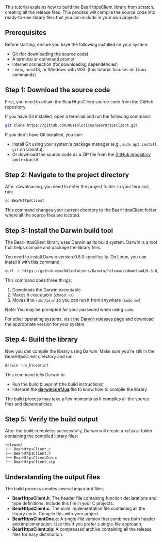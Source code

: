 This tutorial explains how to build the BearHttpsClient library from scratch, creating all the release files. This process will compile the source code into ready-to-use library files that you can include in your own projects.

## Prerequisites

Before starting, ensure you have the following installed on your system:
- Git (for downloading the source code)
- A terminal or command prompt
- Internet connection (for downloading dependencies)
- Linux, macOS, or Windows with WSL (this tutorial focuses on Linux commands)

## Step 1: Download the source code

First, you need to obtain the BearHttpsClient source code from the GitHub repository.

If you have Git installed, open a terminal and run the following command:
```bash
git clone https://github.com/OUIsolutions/BearHttpsClient.git
```

If you don't have Git installed, you can:
- Install Git using your system's package manager (e.g., `sudo apt install git` on Ubuntu)
- Or download the source code as a ZIP file from the [GitHub repository](https://github.com/OUIsolutions/BearHttpsClient) and extract it

## Step 2: Navigate to the project directory

After downloading, you need to enter the project folder. In your terminal, run:
```bash
cd BearHttpsClient
```

This command changes your current directory to the BearHttpsClient folder where all the source files are located.

## Step 3: Install the Darwin build tool

The BearHttpsClient library uses Darwin as its build system. Darwin is a tool that helps compile and package the library files.

You need to install Darwin version 0.8.0 specifically. On Linux, you can install it with this command:
```bash
curl -L https://github.com/OUIsolutions/Darwin/releases/download/0.8.0/darwin.out -o darwin.out && sudo chmod +x darwin.out && sudo mv darwin.out /usr/bin/darwin
```

This command does three things:
1. Downloads the Darwin executable
2. Makes it executable (`chmod +x`)
3. Moves it to `/usr/bin/` so you can run it from anywhere (`sudo mv`)

Note: You may be prompted for your password when using `sudo`.

For other operating systems, visit the [Darwin releases page](https://github.com/OUIsolutions/Darwin/releases/tag/0.8.0) and download the appropriate version for your system.

## Step 4: Build the library

Now you can compile the library using Darwin. Make sure you're still in the BearHttpsClient directory and run:
```bash
darwin run_blueprint 
```

This command tells Darwin to:
- Run the build blueprint (the build instructions)
- Interpret the [**darwinconf.lua**](/darwinconf.lua) file to know how to compile the library

The build process may take a few moments as it compiles all the source files and dependencies.

## Step 5: Verify the build output

After the build completes successfully, Darwin will create a `release` folder containing the compiled library files:
```
release/
├── BearHttpsClient.c
├── BearHttpsClient.h
├── BearHttpsClientOne.c
└── BearHttpsClient.zip
```

## Understanding the output files

The build process creates several important files:

- **BearHttpsClient.h**: The header file containing function declarations and type definitions. Include this file in your C projects.
- **BearHttpsClient.c**: The main implementation file containing all the library code. Compile this with your project.
- **BearHttpsClientOne.c**: A single-file version that combines both header and implementation. Use this if you prefer a single-file approach.
- **BearHttpsClient.zip**: A compressed archive containing all the release files for easy distribution.

